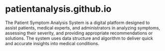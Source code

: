 # patientanalysis.github.io
The Patient Symptom Analysis System is a digital platform designed to assist patients, medical experts, and administrators in analyzing symptoms, assessing their severity, and providing appropriate recommendations or solutions. The system uses data structure and algorithm to deliver quick and accurate insights into medical conditions.

